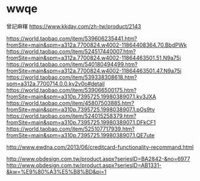 # wwqe

曾記麻糬 https://www.kkday.com/zh-tw/product/2143

https://world.taobao.com/item/539606235441.htm?fromSite=main&spm=a312a.7700824.w4002-11864408364.70.BbdPWk https://world.taobao.com/item/524517440007.htm?fromSite=main&spm=a312a.7700824.w4002-11864463501.51.N9a75i https://world.taobao.com/item/540180494499.htm?fromSite=main&spm=a312a.7700824.w4002-11864463501.47.N9a75i https://world.taobao.com/item/539338308618.htm?spm=a312a.7700714.0.0.ky2v0o#detail https://world.taobao.com/item/539066500175.htm?fromSite=main&spm=a310p.7395725.1998038907.1.kv3JXA https://world.taobao.com/item/45807503885.htm?fromSite=main&spm=a310p.7395725.1998038907.1.pOs9tv https://world.taobao.com/item/524015258379.htm?fromSite=main&spm=a310p.7395725.1998038907.1.DFkCF1 https://world.taobao.com/item/525107717939.htm?fromSite=main&spm=a310p.7395725.1998038907.1.QE7ute

http://www.ewdna.com/2013/06/creditcard-functionality-recommand.html

http://www.obdesign.com.tw/product.aspx?seriesID=BA2842-&no=6977 http://www.obdesign.com.tw/product.aspx?seriesID=AB1331-&kw=%E9%80%A3%E5%B8%BD&pi=1
